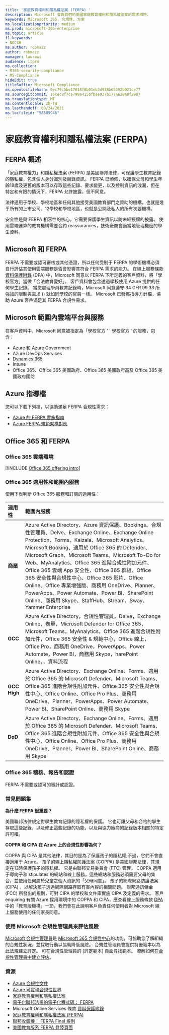 ```yaml
---
title: '家庭教育權利和隱私權法案 (FERPA) '
description: Microsoft 會與我們的美國家庭教育權利和隱私權法案的需求相符。
keywords: Microsoft 365, 合規性, 方案
ms.localizationpriority: medium
ms.prod: microsoft-365-enterprise
ms.topic: article
f1.keywords:
- NOCSH
ms.author: robmazz
author: robmazz
manager: laurawi
audience: itpro
ms.collection:
- M365-security-compliance
- MS-Compliance
hideEdit: true
titleSuffix: Microsoft Compliance
ms.openlocfilehash: 0ec79c5be17018f8b01eb3d938b65392b021ce77
ms.sourcegitcommit: 16cec8f7ca799a415bfbae937b177a628a0f2987
ms.translationtype: MT
ms.contentlocale: zh-TW
ms.lasthandoff: 08/24/2021
ms.locfileid: "58505946"
---
```

# <a name="family-educational-rights-and-privacy-act-ferpa"></a>家庭教育權利和隱私權法案 (FERPA) 

## <a name="ferpa-overview"></a>FERPA 概述

「家庭教育權力」和隱私權法案 (FERPA) 是美國聯邦法律，可保護學生教育記錄的隱私權，包含個人身分識別及目錄資訊。 FERPA 已頒佈，以確保父母和學生年齡18歲及更舊的版本可以存取這些記錄、要求變更，以及控制資訊的洩漏，但在特定和有限的情況下，FERPA 允許披露，但不同意。

法律適用于學校、學校地區和任何其他接受美國教育部門之資助的機構，也就是幾乎所有的上市公司、12學校和學校地區，也就是公開及私人的所有次要機構。

安全性是與 FERPA 相容性的核心，它需要保護學生資訊以防未經授權的披露。 使用雲端運算的教育機構需要合約 reassurances，技術廠商會適當地管理機密的學生資料。

## <a name="microsoft-and-ferpa"></a>Microsoft 和 FERPA

FERPA 不需要或認可審核或其他憑證，所以任何受制于 FERPA 的學術機構必須自行評估其使用雲端服務是否會影響其符合 FERPA 需求的能力。 在線上服務條款 [資料保護附錄](https://aka.ms/DPA) (DPA) 中，Microsoft 同意以 FERPA 下所定義的客戶資料，將「學校官方」當做「合法教育愛好」。 客戶資料會包含透過學校使用 Azure 提供的任何學生記錄。 當您處理學員教育記錄時，Microsoft 同意遵守 34 CFR 99.33 所強加的限制與需求 () 就如同學校的官員一樣。  Microsoft 已發佈指導方針檔，協助 Azure 客戶滿足其 FERPA 合規性需求。

## <a name="microsoft-in-scope-cloud-platforms--services"></a>Microsoft 範圍內雲端平台與服務

在客戶資料中，Microsoft 同意被指定為「學校官方 ' ' 學校官方 ' 的服務，包含：

- Azure 和 Azure Government
- Azure DevOps Services
- [Dynamics 365](https://aka.ms/d365-compliance-list)
- Intune
- Office 365、Office 365 美國政府、Office 365 美國政府高及 Office 365 美國政府國防

## <a name="azure-guidance-documents"></a>Azure 指導檔

您可以下載下列檔，以協助滿足 FERPA 合規性需求：

- [Azure 的 FERPA 實施指南](https://azure.microsoft.com/resources/microsoft-azure-ferpa-implementation-guide/)
- [Azure FERPA 規範架構對應](https://aka.ms/AzureFERPAMapping)

## <a name="office-365-and-ferpa"></a>Office 365 和 FERPA

### <a name="office-365-cloud-environments"></a>Office 365 雲端環境

[!INCLUDE [Office 365 offering intro](../includes/o365-offering-introduction.md)]

### <a name="office-365-applicability-and-in-scope-services"></a>Office 365 適用性和範圍內服務

使用下表判斷 Office 365 服務和訂閱的適用性：

| **適用性** | **範圍內服務** |
|:------------------|:----------------------|
| **商業** | Azure Active Directory、Azure 資訊保護、Bookings、合規性管理員、Delve、Exchange Online、Exchange Online Protection、Forms、Kaizala、Microsoft Analytics、Microsoft Booking、適用於 Office 365 的 Defender、Microsoft Graph、Microsoft Teams、Microsoft To-Do for Web、MyAnalytics、Office 365 進階合規性附加元件、Office 365 雲端 App 安全性、Office 365 群組、Office 365 安全性與合規性中心、Office 365 影片、Office Online、Office 專業增強版、商務用 OneDrive、Planner、PowerApps、Power Automate、Power BI、SharePoint Online、商務用 Skype、StaffHub、Stream、Sway、Yammer Enterprise |
| **GCC** | Azure Active Directory，合規性管理員，Delve，Exchange Online，表單，Microsoft Defender for Office 365，Microsoft Teams，MyAnalytics，Office 365 進階合規性附加元件，Office 365 安全性 & 規範中心，Office 線上，Office Pro，商務用 OneDrive，PowerApps，Power Automate，Power BI，商務用 Skype，harePoint Online，，資料流程 |
| **GCC High** | Azure Active Directory、Exchange Online、Forms、適用於 Office 365 的 Microsoft Defender、Microsoft Teams、Office 365 進階合規性附加元件、Office 365 安全性與合規性中心、Office Online、Office Pro Plus、商務用 OneDrive、Planner、PowerApps、Power Automate、Power BI、SharePoint Online、商務用 Skype |
| **DoD** | Azure Active Directory、Exchange Online、Forms、適用於 Office 365 的 Microsoft Defender、Microsoft Teams、Office 365 進階合規性附加元件、Office 365 安全性與合規性中心、Office Online、Office Pro Plus、商務用 OneDrive、Planner、Power BI、SharePoint Online、商務用 Skype |

### <a name="office-365-audits-reports-and-certificates"></a>Office 365 稽核、報告和認證

FERPA 不需要或認可的審計或認證。

### <a name="frequently-asked-questions"></a>常見問題集

**為什麼 FERPA 很重要？**

美國聯邦法律規定對學生教育記錄的隱私權的保護。 它也可讓父母和合格的學生存取這些記錄，以及修正這些記錄的功能，以及與協力廠商的記錄版本相關的特定許可權。

**COPPA 和 CIPA 在 Azure 上的合規性影響為何？**

COPPA 與 CIPA 是其他法律，其目的是為了保護孩子的隱私權;不過，它們不會直接適用于 Azure。 孩子的線上隱私權防護法案 (COPPA) 是美國聯邦法律，其規定在13時保護孩子的隱私權。 它是由聯邦交易委員會 (FTC) 管理。 COPPA 適用于導向子和 stipulates 的網站和線上服務，這些網站和服務必須需要父母的集合，並使用任何屬於兒童之個人資訊的「父母同意」。 孩子的網際網路防護法案 (CIPA) ，以解決孩子透過網際網路存取有害內容的相關問題。 聯邦通訊傭金 (FCC) 所發出的規則，可對 CIPA 的學校和文件庫實施 CIPA 及定義的需求。 客戶 enquiring 有關 Azure 採用環境中的 COPPA 和 CIPA，應查看線上服務條款 [DPA](https://aka.ms/DPA) 中的「教育版機構」一節，我們會在此說明客戶負責任何使用者對 Microsoft 線上服務使用的任何家長同意。

### <a name="use-microsoft-compliance-manager-to-assess-your-risk"></a>使用 Microsoft 合規性管理員來評估風險

[Microsoft 合規性管理員](/microsoft-365/compliance/compliance-manager)是 [Microsoft 365 合規性中心](/microsoft-365/compliance/microsoft-365-compliance-center)的功能，可協助您了解組織的合規性狀況，並採取行動以協助降低風險。 合規性管理員會提供特優範本以為此法規建立評定。 可在合規性管理員的 [評定範本] 頁面尋找範本。 瞭解如何[在合規性管理員中建立評估](/microsoft-365/compliance/compliance-manager-assessments)。

### <a name="resources"></a>資源

- [Azure 合規性文件](/azure/compliance/)
- [Azure 可實現合規性世界](https://azure.microsoft.com/resources/azure-enables-a-world-of-compliance/)
- [家庭教育權利和隱私權法案](https://www.ed.gov/policy/gen/guid/fpco/ferpa/index.html)
- [電子化聯邦法規的電子化程式碼： FERPA](https://aka.ms/FERPA-GPO)
- Microsoft Online Services 條款 [資料保護附錄](https://aka.ms/DPA)
- [家庭教育權利和隱私權法案 (FERPA) ](https://www.ecfr.gov/cgi-bin/text-idx?tpl=/ecfrbrowse/Title34/34cfr99_main_02.tpl)
- [聯邦收銀機： FERPA Final 規則](https://www.govinfo.gov/content/pkg/FR-2011-12-02/pdf/2011-30683.pdf)
- [美國教育版系 FERPA 登陸頁面](https://www2.ed.gov/policy/gen/guid/fpco/ferpa/index.html)
